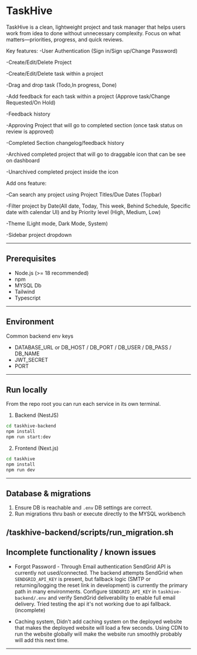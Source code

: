 # TaskHive 

TaskHive is a clean, lightweight project and task manager that helps users work from idea to done without unnecessary complexity. Focus on what matters—priorities, progress, and quick reviews. 

Key features:
-User Authentication (Sign in/Sign up/Change Password)

-Create/Edit/Delete Project

-Create/Edit/Delete task within a project

-Drag and drop task (Todo,In progress, Done)

-Add feedback for each task within a project (Approve task/Change Requested/On Hold)

-Feedback history

-Approving Project that will go to completed section (once task status on review is approved)

-Completed Section changelog/feedback history

-Archived completed project that will go to draggable icon that can be see on dashboard

-Unarchived completed project inside the icon

Add ons feature:

-Can search any project using Project Titles/Due Dates (Topbar)

-Filter project by Date(All date, Today, This week, Behind Schedule, Specific date with calendar UI) and by Priority level (High, Medium, Low)

-Theme (Light mode, Dark Mode, System)

-Sidebar project dropdown

---

## Prerequisites

- Node.js (>= 18 recommended)
- npm
- MYSQL Db
- Tailwind
- Typescript

---

## Environment

Common backend env keys
- DATABASE_URL or DB_HOST / DB_PORT / DB_USER / DB_PASS / DB_NAME
- JWT_SECRET
- PORT

---

## Run locally

From the repo root you can run each service in its own terminal.

1. Backend (NestJS)
```bash
cd taskhive-backend
npm install
npm run start:dev
```

2. Frontend (Next.js)
```bash
cd taskhive
npm install
npm run dev
```


---

## Database & migrations

1. Ensure DB is reachable and `.env` DB settings are correct.
2. Run migrations thru bash or execute directly to the MYSQL workbench

/taskhive-backend/scripts/run_migration.sh
---

## Incomplete functionality / known issues

- Forgot Password - Through Email authentication
SendGrid API is currently not used/connected. The backend attempts SendGrid when `SENDGRID_API_KEY` is present, but fallback logic (SMTP or returning/logging the reset link in development) is currently the primary path in many environments. Configure `SENDGRID_API_KEY` in `taskhive-backend/.env` and verify SendGrid deliverability to enable full email delivery. Tried testing the api it's not working due to api fallback. (incomplete)

- Caching system, Didn't add caching system on the deployed website that makes the deployed website will load a few seconds. Using CDN to run the website globally will make the website run smoothly probably will add this next time.


---
